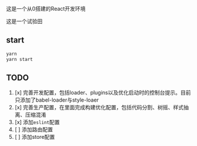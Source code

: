 这是一个从0搭建的React开发环境

这是一个试验田

## start

```bash
yarn
yarn start
```

## TODO

1. [x] 完善开发配置，包括loader、plugins以及优化启动时的控制台提示。目前只添加了babel-loader与style-loaer
2. [x] 完善生产配置，在里面完成构建优化配置，包括代码分割、树摇、样式抽离、压缩混淆
3. [x] 添加`eslint`配置
4. [ ] 添加路由配置
5. [ ] 添加store配置
